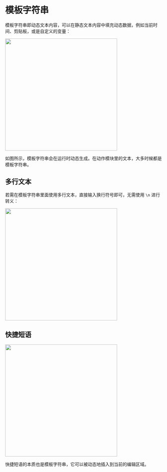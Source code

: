 # 模板字符串

模板字符串即动态文本内容，可以在静态文本内容中填充动态数据，例如当前时间、剪贴板，或是自定义的变量：

<img src="../bo/actions/assets/IMG_4.png" width="360" />

如图所示，模板字符串会在运行时动态生成。在动作模块里的文本，大多时候都是模板字符串。

## 多行文本

若需在模板字符串里面使用多行文本，直接输入换行符号即可，无需使用 `\n` 进行转义：

<img src="../bo/actions/assets/IMG_5.png" width="360" />

## 快捷短语

<img src="../bo/quick-start/assets/IMG_8.png" width="360" />

快捷短语的本质也是模板字符串，它可以被动态地插入到当前的编辑区域。